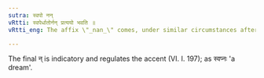 ```yaml
---
sutra: स्वपो नन्
vRtti: स्वपेर्धातोर्नन् प्रत्ययो भवति ॥
vRtti_eng: The affix \"_nan_\" comes, under similar circumstances after the verb \"_svap_\" (to sleep).

---
```

The final न् is indicatory and regulates the accent (VI. I. 197); as स्वप्नः 'a dream'.